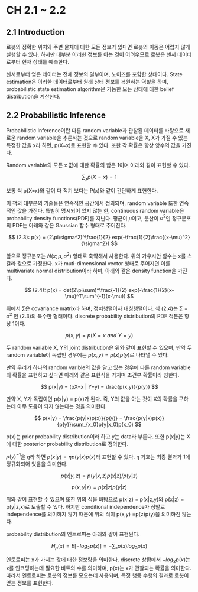 # CH 2.1 ~ 2.2

## **2.1 Introduction**

로봇의 정확한 위치와 주변 물체에 대한 모든 정보가 있다면 로봇의 이동은 어렵지 않게 실행할 수 있다. 하지만 대부분 이러한 정보를 아는 것이 어려우므로 로봇은 센서 데이터로부터 현재 상태를 예측한다. 

센서로부터 얻은 데이터는 전체 정보의 일부이며, 노이즈를 포함한 상태이다. State estimation은 이러한 데이터로부터 원래 상태 정보를 복원하는 역할을 하며, probabilistic state estimation algorithm은 가능한 모든 상태에 대한 belief distribution을 계산한다.

## 2.2 Probabilistic Inference

Probabilistic Inference이란 다른 random variable과 관찰된 데이터를 바탕으로 새로운 random variable을 추론하는 것으로 random variable을 X, X가 가질 수 있는 특정한 값을 x라 하면, p(X=x)로 표현할 수 있다. 또한 각 확률은 항상 양수의 값을 가진다.

Random variable의 모든 x 값에 대한 확률의 합은 1이며 아래와 같이 표현할 수 있다.

$$
\sum_x p(X=x) = 1
$$

보통 식 p(X=x)와 같이 다 적기 보다는 P(x)와 같이 간단하게 표현한다.

이 책의 대부분의 기술들은 연속적인 공간에서 정의되며, random variable 또한 연속적인 값을 가진다. 특별히 명시되어 있지 않는 한, continuous random variable은 probability density functions(PDF)를 지닌다. 평균이 $\mu$이고, 분산이 $\sigma^2$인 정규분포의 PDF는 아래와 같은 Gaussian 함수 형태로 주어진다.

$$
(2.3): p(x) = (2\pi\sigma^2)^\frac{1}{2} exp(-\frac{1}{2}\frac{(x-\mu)^2}{\sigma^2})
$$

앞으로 정규분포는 $N(x;\mu, \sigma^2)$ 형태로 축약해서 사용한다. 위의 가우시안 함수는 x를 스칼라 값으로 가정한다. x가 muti-dimensional vector 형태로 주어지면 이를 multivariate normal distribution이라 하며, 아래와 같은 density function을 가진다.

$$
(2.4): p(x) = det(2\pi\sum)^\frac{-1}{2} exp(-\frac{1}{2}(x-\mu)^T\sum^{-1}(x-\mu))
$$

위에서 $\sum$은 covariance matrix라 하며, 정치행렬이자 대칭행렬이다. 식 (2.4)는 $\sum = \sigma^2$ 인 (2.3)의 특수한 형태이다. discrete probability distribution의 PDF 적분은 항상 1이다. 

$$
p(x,y) = p(X=x \ and \  Y=y)
$$

두 random variable X, Y의 joint distribution은 위와 같이 표현할 수 있으며, 만약 두 random variable이 독립인 경우에는 $p(x, y) = p(x)p(y)$로 나타낼 수 있다.

만약 우리가 하나의 random varible의 값을 알고 있는 경우에 다른 random variable의 확률을 표현하고 싶다면 아래와 같은 표현식을 가지며 조건부 확률이라 칭한다.

$$
p(x|y) = (pX=x | Y=y) = \frac{p(x,y)}{p(y)}
$$

만약 X, Y가 독립이면 p(x|y) = p(x)가 된다. 즉, Y의 값을 아는 것이 X의 확률을 구하는데 아무 도움이 되지 않는다는 것을 의미한다.

$$
p(x|y) = \frac{p(y|x)p(x)}{p(y)} = \frac{p(y|x)p(x)}{p(y)}\sum_{x_0}p(y|x_0)p(x_0)
$$

p(x)는 prior probability distribution이라 하고 y는 data라 부른다.  또한 p(x|y)는 X에 대한 posterior probability distribution로 정의한다.

$p(y)^{-1}$을 $\eta$라 하면 $p(x|y) = \eta p(y|x)p(x)$라 표현할 수 있다. η  기호는 최종 결과가 1에 정규화되어 있음을 의미한다.

$$
p(x|y,z) = p(y|x,z)p(x|z)/p(y|z)
$$

$$
p(x,y|z) = p(x|z)p(y|z)
$$

위와 같이 표현할 수 있으며 또한 위의 식을 바탕으로 p(x|z) = p(x|z,y)와 p(x|z) = p(y|z,x)로 도출할 수 있다. 하지만 conditional independence가 정말로 independence를 의미하지 않기 때문에 위의 식이 p(x,y) =p(z)p(y)을 의미하진 않는다. 

probability distribution의 엔트로피는 아래와 같이 표현된다.

$$
H_p(x) = E[-log_2p(x)] = -\sum_xp(x)log_2p(x)
$$

엔토로피는 x가 가지는 값에 대한 정보량을 의미한다. discrete 상황에서 $-log_2p(x)$는 x를 인코딩하는데 필요한 비트의 수를 의미하며, p(x)는 x가 관찰되는 확률을 의미한다. 따라서 엔트로피는 로봇의 정보를 모으는데 사용되며, 특정 행동 수행의 결과로 로봇이 얻는 정보를 표현한다.
